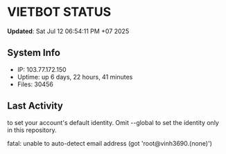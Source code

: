 # VIETBOT STATUS
**Updated**: Sat Jul 12 06:54:11 PM +07 2025

## System Info
- IP: 103.77.172.150
- Uptime: up 6 days, 22 hours, 41 minutes
- Files: 30456

## Last Activity

to set your account's default identity.
Omit --global to set the identity only in this repository.

fatal: unable to auto-detect email address (got 'root@vinh3690.(none)')
